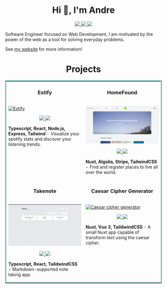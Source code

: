 <h1 align="center">Hi 👋, I'm Andre</h1>

<p align="center">
  <a href="https://andreyanez.net" target="_blank">
    <img src="https://img.shields.io/static/v1?label=|&message=WEBSITE&color=23555f&style=plastic&logo=react&logo-color=white"/>
  </a>
  <a href="https://www.linkedin.com/in/andre-yanez/" target="_blank">
    <img src="https://img.shields.io/static/v1?label=|&message=LINKED-IN&color=cdf998&style=plastic&logo=linkedin&logo-color=white"/>
  </a>
  <a href="https://twitter.com/pandreyanez" target="_blank">
    <img src="https://img.shields.io/static/v1?label=|&message=TWITTER&color=23555f&style=plastic&logo=twitter&logo-color=white"/>
  </a>
</p>

Software Engineer focused on Web Development, I am motivated by the power of the web as a tool for solving everyday problems.

See [my website](https://andreyanez.netlify.app/) for more information!

<h1 align="center">Projects</h1>
<table bordercolor="#66b2b2">
  
  <tr>
    <td width="50%" valign="top">
      <h3 align="center">Estify</h3>
        <br />
        <a target="_blank" href="https://estify.app/">
            <img src="images/estify.gif" width="100%" alt="Estify"/>
        </a>
        <br />
        <p align="center">
          
  <a href="https://github.com/andreyanez/Estify" target="_blank">
    <img src="https://img.shields.io/static/v1?label=|&message=REPO&color=23555f&style=plastic&logo=github&logo-color=white"/>
  </a>  
  <a href="https://estify.app/" target="_blank">
    <img src="https://img.shields.io/static/v1?label=|&message=WEBSITE&color=cdf998&style=plastic&logo=wordpress&logo-color=white"/>
  </a>
      </p>
        <p><strong>Typescript, React, Node.js, Express, Tailwind</strong> - Visualize your spotify stats and discover your listening trends.</p>
    </td>
    <td width="50%" valign="top">
      <h3 align="center">HomeFound</h3>
        <br />
      <a target="_blank" href="http://homefound.vercel.app/">
            <img src="images/homefound.JPG" width="100%"  alt="HomeFound"/>
        </a>
        <br />
        <p align="center">
          
  <a href="https://github.com/andreyanez/HomeFound" target="_blank">
    <img src="https://img.shields.io/static/v1?label=|&message=REPO&color=23555f&style=plastic&logo=github&logo-color=white"/>
  </a>
  <a href="http://homefound.vercel.app/" target="_blank">
    <img src="https://img.shields.io/static/v1?label=|&message=WEBSITE&color=cdf998&style=plastic&logo=wordpress&logo-color=white"/>
  </a>
      </p>
        <p><strong>Nuxt, Algolia, Stripe, TailwindCSS</strong> - Find and register places to live all over the world.</p>
    </td>
  </tr>
  
  <tr>
    <td width="50%" valign="top">
      <h3 align="center">Takenote</h3>
      <br />
        <a target="_blank" href="https://apptakenote.netlify.app/">
          <img src="images/takenote.gif" width="100%" alt="Takenote"/>
        </a>
      <br />
        <p align="center">
  <a href="https://github.com/andreyanez/Takenote" target="_blank">
    <img src="https://img.shields.io/static/v1?label=|&message=REPO&color=23555f&style=plastic&logo=github&logo-color=white"/>
  </a>
  <a href="https://apptakenote.netlify.app/" target="_blank">
    <img src="https://img.shields.io/static/v1?label=|&message=WEBSITE&color=cdf998&style=plastic&logo=wordpress&logo-color=white"/>
  </a>
      </p>
        <p><strong>Typescript, React, TaildwindCSS</strong> - Markdown-supported note taking app.</p>
    </td>
    <td width="50%" valign="top">
      <h3 align="center">Caesar Cipher Generator</h3>
        <br />
        <a target="_blank" href="https://cipher-caesar.netlify.app/">
          <img src="images/caesar.gif" width="100%" alt="Caesar cipher generator"/>
        </a>
        <br />
        <p align="center">
          
  <a href="https://github.com/andreyanez/Caesar-cipher-generator" target="_blank">
    <img src="https://img.shields.io/static/v1?label=|&message=REPO&color=23555f&style=plastic&logo=github&logo-color=white"/>
  </a>
  <a href="https://cipher-caesar.netlify.app/" target="_blank">
    <img src="https://img.shields.io/static/v1?label=|&message=WEBSITE&color=cdf998&style=plastic&logo=wordpress&logo-color=white"/>
  </a>
      </p>
        <p><strong>Nuxt, Vue 3, TaildwindCSS</strong> - A small Nuxt app capable of transform text using the caesar cipher.</p>
    </td>
  </tr>
</table>
